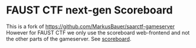 FAUST CTF next-gen Scoreboard
=============================

This is a fork of https://github.com/MarkusBauer/saarctf-gameserver
However for FAUST CTF we only use the scoreboard web-frontend and not the other parts of the gameserver.
See [scoreboard](./scoreboard/README.md).
